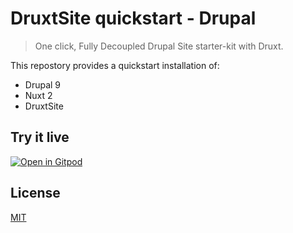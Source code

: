 # DruxtSite quickstart - Drupal

> One click, Fully Decoupled Drupal Site starter-kit with Druxt.

This repostory provides a quickstart installation of:
- Drupal 9
- Nuxt 2
- DruxtSite


## Try it live

[![Open in Gitpod](https://gitpod.io/button/open-in-gitpod.svg)](https://gitpod.io/#https://github.com/druxt/quickstart-druxt-site)


## License

[MIT](https://github.com/druxt/druxt.js/blob/develop/LICENSE)
